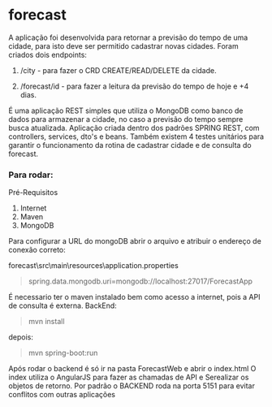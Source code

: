 # forecast
A aplicação foi desenvolvida para retornar a previsão do tempo de uma cidade, para isto deve ser permitido cadastrar novas cidades.
Foram criados dois endpoints:

1. /city - para fazer o CRD CREATE/READ/DELETE da cidade.

2. /forecast/id - para fazer a leitura da previsão do tempo de hoje e +4 dias.

É uma aplicação REST simples que utiliza o MongoDB como banco de dados para armazenar a cidade, no caso a previsão do tempo sempre busca atualizada.
Aplicação criada dentro dos padrões SPRING REST, com controllers, services, dto's e beans.
Também existem 4 testes unitários para garantir o funcionamento da rotina de cadastrar cidade e de consulta do forecast.

### Para rodar:
Pré-Requisitos
1. Internet
2. Maven
3. MongoDB

Para configurar a URL do mongoDB abrir o arquivo e atribuir o endereço de conexão correto:

forecast\src\main\resources\application.properties 
> spring.data.mongodb.uri=mongodb://localhost:27017/ForecastApp

É necessario ter o maven instalado bem como acesso a internet, pois a API de consulta é externa.
BackEnd:
> mvn install

depois:
> mvn spring-boot:run

Após rodar o backend é só ir na pasta ForecastWeb e abrir o index.html
O index utiliza o AngularJS para fazer as chamadas de API e Serealizar os objetos de retorno.
Por padrão o BACKEND roda na porta 5151 para evitar conflitos com outras aplicações